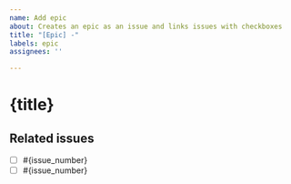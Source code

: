 ```yaml
---
name: Add epic
about: Creates an epic as an issue and links issues with checkboxes
title: "[Epic] -"
labels: epic
assignees: ''

---
```


# {title}

## Related issues
- [ ] #{issue_number}
- [ ] #{issue_number}
